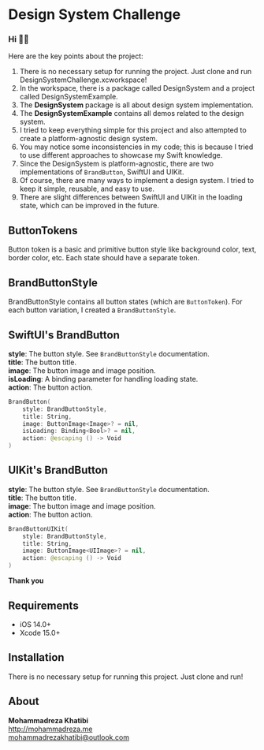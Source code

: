 # Design System Challenge

### Hi 👋🏼
Here are the key points about the project:

1. There is no necessary setup for running the project. Just clone and run DesignSystemChallenge.xcworkspace!
2. In the workspace, there is a package called DesignSystem and a project called DesignSystemExample.
3. The **DesignSystem** package is all about design system implementation.
3. The **DesignSystemExample** contains all demos related to the design system.
4. I tried to keep everything simple for this project and also attempted to create a platform-agnostic design system.
6. You may notice some inconsistencies in my code; this is because I tried to use different approaches to showcase my Swift knowledge.
7. Since the DesignSystem is platform-agnostic, there are two implementations of `BrandButton`, SwiftUI and UIKit.
8. Of course, there are many ways to implement a design system. I tried to keep it simple, reusable, and easy to use.
9. There are slight differences between SwiftUI and UIKit in the loading state, which can be improved in the future.

## **ButtonTokens**
Button token is a basic and primitive button style like background color, text, border color, etc. Each state should have a separate token.

## **BrandButtonStyle**
BrandButtonStyle contains all button states (which are `ButtonToken`). For each button variation, I created a `BrandButtonStyle`.


## **SwiftUI's BrandButton**

**style**: The button style. See `BrandButtonStyle` documentation.<br/>
**title**: The button title.<br/>
**image**: The button image and image position.<br/>
**isLoading**: A binding parameter for handling loading state.<br/>
**action**: The button action.<br/>

```swift
BrandButton(
    style: BrandButtonStyle,
    title: String,
    image: ButtonImage<Image>? = nil,
    isLoading: Binding<Bool>? = nil,
    action: @escaping () -> Void
)
```

## **UIKit's BrandButton**

**style**: The button style. See `BrandButtonStyle` documentation.<br/>
**title**: The button title.<br/>
**image**: The button image and image position.<br/>
**action**: The button action.

```swift
BrandButtonUIKit(
    style: BrandButtonStyle, 
    title: String, 
    image: ButtonImage<UIImage>? = nil, 
    action: @escaping () -> Void
)
```

**Thank you**


## **Requirements**
* iOS 14.0+
* Xcode 15.0+


## **Installation**
There is no necessary setup for running this project. Just clone and run!


## About

**Mohammadreza Khatibi** <br />
http://mohammadreza.me <br />
mohammadrezakhatibi@outlook.com <br />